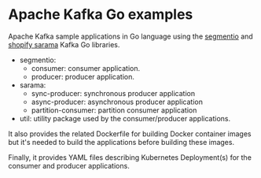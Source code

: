 # Apache Kafka Go examples

Apache Kafka sample applications in Go language using the [segmentio](https://github.com/segmentio/kafka-go) and [shopify sarama](https://github.com/Shopify/sarama) Kafka Go libraries.

* segmentio:
    * consumer: consumer application.
    * producer: producer application.
* sarama:
    * sync-producer: synchronous producer application
    * async-producer: asynchronous producer application
    * partition-consumer: partition consumer application
* util: utility package used by the consumer/producer applications.

It also provides the related Dockerfile for building Docker container images but it's needed to build the applications before building these images.

Finally, it provides YAML files describing Kubernetes Deployment(s) for the consumer and producer applications.
